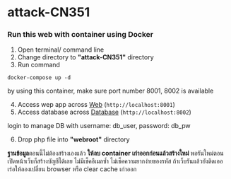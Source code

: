 # attack-CN351

### Run this web with container using Docker
1. Open terminal/ command line
2. Change directory to **"attack-CN351"** directory
3. Run command 

```
docker-compose up -d
```

by using this container, make sure port number 8001, 8002 is available

4. Access wep app across [Web](http://localhost:8001) (`http://localhost:8001`)
5. Access database across [Database](http://localhost:8002) (`http://localhost:8002`)

login to manage DB with username: db_user, password: db_pw

6. Drop php file into **"webroot"** directory

**ฐานข้อมูล**ตอนนี้ไม่ต้องสร้างเองแล้ว **ให้ลบ container เก่าออกก่อนแล้วสร้างใหม่** 
พอรันใหม่ตอนเปิดหน้าเว็บก็สร้างบัญชีได้เลย ไม่มีเช็คอีเมลซ้ำ ไม่เช็คความยากง่ายของรหัส 
ถ้าเว็บรันแล้วยังติดเออเร่อให้ลองเปลี่ยน browser หรือ clear cache เก่าออก


 
